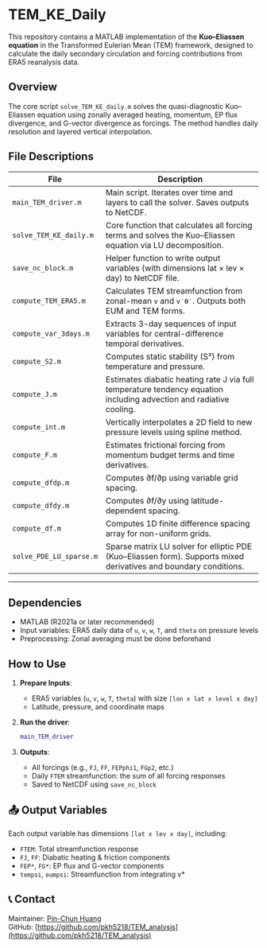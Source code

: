 # TEM_KE_Daily

This repository contains a MATLAB implementation of the **Kuo–Eliassen equation** in the Transformed Eulerian Mean (TEM) framework, designed to calculate the daily secondary circulation and forcing contributions from ERA5 reanalysis data.

##  Overview

The core script `solve_TEM_KE_daily.m` solves the quasi-diagnostic Kuo–Eliassen equation using zonally averaged heating, momentum, EP flux divergence, and G-vector divergence as forcings. The method handles daily resolution and layered vertical interpolation.

##  File Descriptions

| File | Description |
|------|-------------|
| `main_TEM_driver.m` | Main script. Iterates over time and layers to call the solver. Saves outputs to NetCDF. |
| `solve_TEM_KE_daily.m` | Core function that calculates all forcing terms and solves the Kuo–Eliassen equation via LU decomposition. |
| `save_nc_block.m` | Helper function to write output variables (with dimensions lat × lev × day) to NetCDF file. |
| `compute_TEM_ERA5.m` | Calculates TEM streamfunction from zonal-mean `v` and `v′θ′`. Outputs both EUM and TEM forms. |
| `compute_var_3days.m` | Extracts 3-day sequences of input variables for central-difference temporal derivatives. |
| `compute_S2.m` | Computes static stability (S²) from temperature and pressure. |
| `compute_J.m` | Estimates diabatic heating rate J via full temperature tendency equation including advection and radiative cooling. |
| `compute_int.m` | Vertically interpolates a 2D field to new pressure levels using spline method. |
| `compute_F.m` | Estimates frictional forcing from momentum budget terms and time derivatives. |
| `compute_dfdp.m` | Computes ∂f/∂p using variable grid spacing. |
| `compute_dfdy.m` | Computes ∂f/∂y using latitude-dependent spacing. |
| `compute_df.m` | Computes 1D finite difference spacing array for non-uniform grids. |
| `solve_PDE_LU_sparse.m` | Sparse matrix LU solver for elliptic PDE (Kuo–Eliassen form). Supports mixed derivatives and boundary conditions. |

---

##  Dependencies

- MATLAB (R2021a or later recommended)
- Input variables: ERA5 daily data of `u`, `v`, `w`, `T`, and `theta` on pressure levels
- Preprocessing: Zonal averaging must be done beforehand

## How to Use

1. **Prepare Inputs**:
    - ERA5 variables (`u`, `v`, `w`, `T`, `theta`) with size `[lon x lat x level x day]`
    - Latitude, pressure, and coordinate maps

2. **Run the driver**:
    ```matlab
    main_TEM_driver
    ```

3. **Outputs**:
    - All forcings (e.g., `FJ`, `FF`, `FEPphi1`, `FGp2`, etc.)
    - Daily `FTEM` streamfunction: the sum of all forcing responses
    - Saved to NetCDF using `save_nc_block`

## 📤 Output Variables

Each output variable has dimensions `[lat x lev x day]`, including:

- `FTEM`: Total streamfunction response
- `FJ`, `FF`: Diabatic heating & friction components
- `FEP*`, `FG*`: EP flux and G-vector components
- `tempsi`, `eumpsi`: Streamfunction from integrating v*

## 📞 Contact

Maintainer: [Pin-Chun Huang](mailto:pkh5218@psu.edu)  
GitHub: [https://github.com/pkh5218/TEM_analysis](https://github.com/pkh5218/TEM_analysis)
